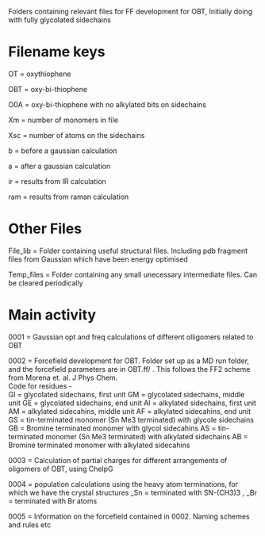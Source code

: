 Folders containing relevant files for FF development for OBT,  Initially doing with fully glycolated sidechains

# Filename keys
OT = oxythiophene

OBT = oxy-bi-thiophene

O0A = oxy-bi-thiophene with no alkylated bits on sidechains

Xm = number of monomers in file 

Xsc = number of atoms on the sidechains

b = before a gaussian calculation

a = after a gaussian calculation

ir = results from IR calculation

ram = results from raman calculation

# Other Files
File_lib = Folder containing useful structural files.  Including pdb fragment files from Gaussian which have been energy optimised

Temp_files = Folder containing any small unecessary intermediate files. Can be cleared periodically

# Main activity 
0001 = Gaussian opt and freq calculations of different olligomers related to OBT

0002 = Forcefield development for OBT.  Folder set up as a MD run folder, and the forcefield parameters are in OBT.ff/ . This follows the FF2 scheme from Morena et. al. J Phys Chem.   
	Code for residues - 	
		GI = glycolated sidechains, first unit
		GM = glycolated sidechains, middle unit
		GE = glycolated sidechains, end unit
		AI = alkylated sidechains, first unit
		AM = alkylated sidecahins, middle unit
		AF = alkylated sidecahins, end unit
		GS = tin-terminated monomer (Sn Me3 terminated) with glycole sidechains
		GB = Bromine terminated monomer with glycol sidecahins
		AS = tin-terminated monomer (Sn Me3 terminated) with alkylated sidechains
		AB = Bromine terminated monomer with alkylated sidecahins


0003 = Calculation of partial charges for different arrangements of oligomers of OBT, using ChelpG 

0004 = population calculations using the heavy atom terminations, for which we have the crystal structures
	_Sn = terminated with SN-(CH3)3 , _Br = terminated with Br atoms

0005 = Information on the forcefield contained in 0002.  Naming schemes and rules etc
  
